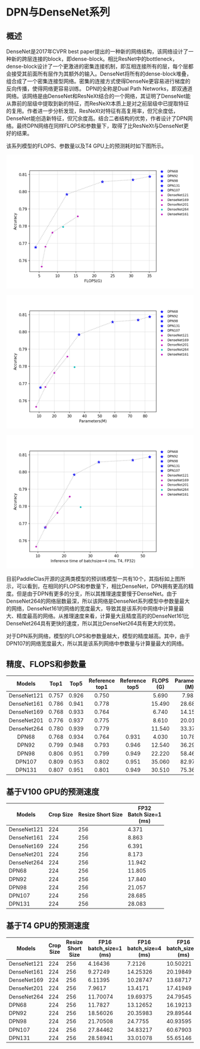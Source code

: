 # DPN与DenseNet系列

## 概述
DenseNet是2017年CVPR best paper提出的一种新的网络结构，该网络设计了一种新的跨层连接的block，即dense-block。相比ResNet中的bottleneck，dense-block设计了一个更激进的密集连接机制，即互相连接所有的层，每个层都会接受其前面所有层作为其额外的输入。DenseNet将所有的dense-block堆叠，组合成了一个密集连接型网络。密集的连接方式使得DenseNe更容易进行梯度的反向传播，使得网络更容易训练。
DPN的全称是Dual Path Networks，即双通道网络。该网络是由DenseNet和ResNeXt结合的一个网络，其证明了DenseNet能从靠前的层级中提取到新的特征，而ResNeXt本质上是对之前层级中已提取特征的复用。作者进一步分析发现，ResNeXt对特征有高复用率，但冗余度低，DenseNet能创造新特征，但冗余度高。结合二者结构的优势，作者设计了DPN网络。最终DPN网络在同样FLOPS和参数量下，取得了比ResNeXt与DenseNet更好的结果。

该系列模型的FLOPS、参数量以及T4 GPU上的预测耗时如下图所示。

![](../../images/models/T4_benchmark/t4.fp32.bs4.DPN.flops.png)

![](../../images/models/T4_benchmark/t4.fp32.bs4.DPN.params.png)

![](../../images/models/T4_benchmark/t4.fp32.bs4.DPN.png)

目前PaddleClas开源的这两类模型的预训练模型一共有10个，其指标如上图所示，可以看到，在相同的FLOPS和参数量下，相比DenseNet，DPN拥有更高的精度。但是由于DPN有更多的分支，所以其推理速度要慢于DenseNet。由于DenseNet264的网络层数最深，所以该网络是DenseNet系列模型中参数量最大的网络，DenseNet161的网络的宽度最大，导致其是该系列中网络中计算量最大、精度最高的网络。从推理速度来看，计算量大且精度高的的DenseNet161比DenseNet264具有更快的速度，所以其比DenseNet264具有更大的优势。

对于DPN系列网络，模型的FLOPS和参数量越大，模型的精度越高。其中，由于DPN107的网络宽度最大，所以其是该系列网络中参数量与计算量最大的网络。

## 精度、FLOPS和参数量

| Models      | Top1   | Top5   | Reference<br>top1 | Reference<br>top5 | FLOPS<br>(G) | Parameters<br>(M) |
|:--:|:--:|:--:|:--:|:--:|:--:|:--:|
| DenseNet121 | 0.757  | 0.926  | 0.750             |                   | 5.690        | 7.980             |
| DenseNet161 | 0.786  | 0.941  | 0.778             |                   | 15.490       | 28.680            |
| DenseNet169 | 0.768  | 0.933  | 0.764             |                   | 6.740        | 14.150            |
| DenseNet201 | 0.776  | 0.937  | 0.775             |                   | 8.610        | 20.010            |
| DenseNet264 | 0.780  | 0.939  | 0.779             |                   | 11.540       | 33.370            |
| DPN68       | 0.768  | 0.934  | 0.764             | 0.931             | 4.030        | 10.780            |
| DPN92       | 0.799  | 0.948  | 0.793             | 0.946             | 12.540       | 36.290            |
| DPN98       | 0.806  | 0.951  | 0.799             | 0.949             | 22.220       | 58.460            |
| DPN107      | 0.809  | 0.953  | 0.802             | 0.951             | 35.060       | 82.970            |
| DPN131      | 0.807  | 0.951  | 0.801             | 0.949             | 30.510       | 75.360            |




## 基于V100 GPU的预测速度

| Models                               | Crop Size | Resize Short Size | FP32<br>Batch Size=1<br>(ms) |
|-------------|-----------|-------------------|--------------------------|
| DenseNet121 | 224       | 256               | 4.371                    |
| DenseNet161 | 224       | 256               | 8.863                    |
| DenseNet169 | 224       | 256               | 6.391                    |
| DenseNet201 | 224       | 256               | 8.173                    |
| DenseNet264 | 224       | 256               | 11.942                   |
| DPN68       | 224       | 256               | 11.805                   |
| DPN92       | 224       | 256               | 17.840                   |
| DPN98       | 224       | 256               | 21.057                   |
| DPN107      | 224       | 256               | 28.685                   |
| DPN131      | 224       | 256               | 28.083                   |



## 基于T4 GPU的预测速度

| Models      | Crop Size | Resize Short Size | FP16<br>batch_size=1<br>(ms) | FP16<br>batch_size=4<br>(ms) | FP16<br>batch_size=8<br>(ms) | FP32<br>batch_size=1<br>(ms) | FP32<br>batch_size=4<br>(ms) | FP32<br>batch_size=8<br>(ms) |
|-------------|-----------|-------------------|------------------------------|------------------------------|------------------------------|------------------------------|------------------------------|------------------------------|
| DenseNet121 | 224       | 256               | 4.16436                      | 7.2126                       | 10.50221                     | 4.40447                      | 9.32623                      | 15.25175                     |
| DenseNet161 | 224       | 256               | 9.27249                      | 14.25326                     | 20.19849                     | 10.39152                     | 22.15555                     | 35.78443                     |
| DenseNet169 | 224       | 256               | 6.11395                      | 10.28747                     | 13.68717                     | 6.43598                      | 12.98832                     | 20.41964                     |
| DenseNet201 | 224       | 256               | 7.9617                       | 13.4171                      | 17.41949                     | 8.20652                      | 17.45838                     | 27.06309                     |
| DenseNet264 | 224       | 256               | 11.70074                     | 19.69375                     | 24.79545                     | 12.14722                     | 26.27707                     | 40.01905                     |
| DPN68       | 224       | 256               | 11.7827                      | 13.12652                     | 16.19213                     | 11.64915                     | 12.82807                     | 18.57113                     |
| DPN92       | 224       | 256               | 18.56026                     | 20.35983                     | 29.89544                     | 18.15746                     | 23.87545                     | 38.68821                     |
| DPN98       | 224       | 256               | 21.70508                     | 24.7755                      | 40.93595                     | 21.18196                     | 33.23925                     | 62.77751                     |
| DPN107      | 224       | 256               | 27.84462                     | 34.83217                     | 60.67903                     | 27.62046                     | 52.65353                     | 100.11721                    |
| DPN131      | 224       | 256               | 28.58941                     | 33.01078                     | 55.65146                     | 28.33119                     | 46.19439                     | 89.24904                     |
